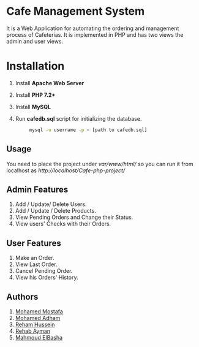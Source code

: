 # Cafe Management System

It is a Web Application for automating the ordering and management process of Cafeterias. It is implemented in PHP and has two views the admin and user views.


# Installation

1. Install **Apache Web Server**
2. Install **PHP 7.2+**
3. Install **MySQL**
4. Run **cafedb.sql** script for initializing the database.

   ```bash
		mysql -u username -p < [path to cafedb.sql]
   ```

## Usage

You need to place the project under *var/www/html/* so you can run it from localhost as	*http://localhost/Cafe-php-project/*

## Admin Features 

1. Add / Update/ Delete Users.
2. Add / Update / Delete Products.
3. View Pending Orders and Change their Status.
4. View users' Checks with their Orders.

## User Features

1. Make an Order.
2. View Last Order.
3. Cancel Pending Order.
4. View his Orders' History.

## Authors

1. [Mohamed Mostafa](https://github.com/MohamadFeeshar)
2. [Mohamed Adham](https://github.com/mohamedadham)
3. [Reham Hussein](https://github.com/Reham97)
4. [Rehab Ayman](https://github.com/rehabayman)
5. [Mahmoud ElBasha](https://github.com/MABasha94)
